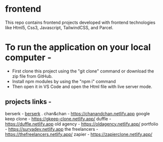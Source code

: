 # frontend
This repo contains frontend projects developed with frontend technologies like Html5, Css3, Javascript, TailwindCSS, and Parcel.

# To run the application on your local computer - 
- First clone this project using the "git clone" command or download the zip file from GitHub.
- Install npm modules by using the "npm i" command
- Then open it in VS Code and open the Html file with live server mode.


## projects links - 
berserk - [berserk](https://berserkguts.netlify.app/) .
chan&chan - https://chanandchan.netlify.app
google keep clone - https://gkeep-clone.netlify.app/
duffle - https://duffle.netlify.app
old agency - https://oldagency.netlify.app/
portfolio - https://suryadev.netlify.app
the freelancers - https://thefreelancers.netlify.app/
zapier - https://zapierclone.netlify.app/


